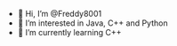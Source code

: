 - 👋 Hi, I’m @Freddy8001
- 👀 I’m interested in Java, C++ and Python
- 🌱 I’m currently learning C++

<!---
Freddy8001/Freddy8001 is a ✨ special ✨ repository because its `README.md` (this file) appears on your GitHub profile.
You can click the Preview link to take a look at your changes.
--->
